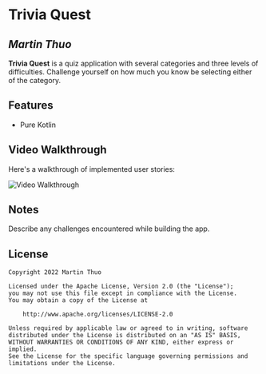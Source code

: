 # Trivia Quest 

## *Martin Thuo*

**Trivia Quest** is a quiz application with several categories and three levels of difficulties. Challenge yourself on how much you know be selecting either of the category.

## Features

- Pure Kotlin

## Video Walkthrough

Here's a walkthrough of implemented user stories:

<img src='' title='Video Walkthrough' width='' alt='Video Walkthrough' />


## Notes

Describe any challenges encountered while building the app.

## License

    Copyright 2022 Martin Thuo

    Licensed under the Apache License, Version 2.0 (the "License");
    you may not use this file except in compliance with the License.
    You may obtain a copy of the License at

        http://www.apache.org/licenses/LICENSE-2.0

    Unless required by applicable law or agreed to in writing, software
    distributed under the License is distributed on an "AS IS" BASIS,
    WITHOUT WARRANTIES OR CONDITIONS OF ANY KIND, either express or implied.
    See the License for the specific language governing permissions and
    limitations under the License.
